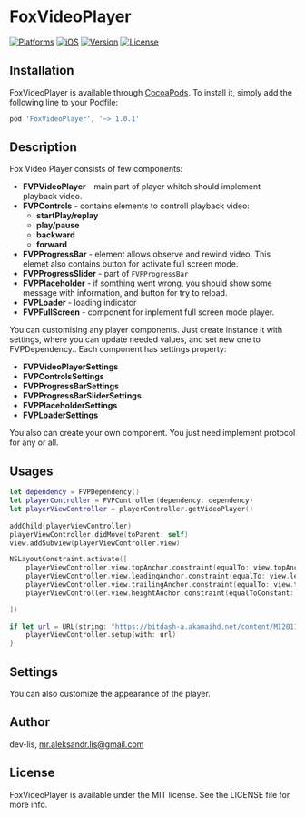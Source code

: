 # FoxVideoPlayer

[![Platforms](https://img.shields.io/badge/Platforms-iOS-blue?style=flat-square)](https://developer.apple.com/macOS)
[![iOS](https://img.shields.io/badge/iOS-14.0-blue.svg)](https://developer.apple.com/iOS)
[![Version](https://img.shields.io/cocoapods/v/FoxVideoPlayer.svg?style=flat)](https://cocoapods.org/pods/FoxVideoPlayer)
[![License](https://img.shields.io/badge/licenses-MIT-red.svg)](https://opensource.org/licenses/MIT) 

## Installation

FoxVideoPlayer is available through [CocoaPods](https://cocoapods.org). To install
it, simply add the following line to your Podfile:

```ruby
pod 'FoxVideoPlayer', '~> 1.0.1'
```

## Description
Fox Video Player consists of few components:

- **FVPVideoPlayer** - main part of player whitch should implement playback video.
- **FVPControls** - contains elements to controll playback video:
    - **startPlay/replay**
    - **play/pause**
    - **backward**
    - **forward**
- **FVPProgressBar** - element allows observe and rewind video. This elemet also contains button for activate full screen mode.
- **FVPProgressSlider** - part of `FVPProgressBar`
- **FVPPlaceholder** - if somthing went wrong, you should show some message with information, and button for try to reload.
- **FVPLoader** - loading indicator
- **FVPFullScreen** - component for inplement full screen mode player.

You can customising any player components. Just create instance it with settings, where you can update needed values, and set new one to FVPDependency.. Each component has settings property:

- **FVPVideoPlayerSettings**
- **FVPControlsSettings**
- **FVPProgressBarSettings**
- **FVPProgressBarSliderSettings**
- **FVPPlaceholderSettings**
- **FVPLoaderSettings**

You also can create your own component. You just need implement protocol for any or all.

## Usages

```swift
let dependency = FVPDependency()
let playerController = FVPController(dependency: dependency)
let playerViewController = playerController.getVideoPlayer()
        
addChild(playerViewController)
playerViewController.didMove(toParent: self)
view.addSubview(playerViewController.view)

NSLayoutConstraint.activate([
    playerViewController.view.topAnchor.constraint(equalTo: view.topAnchor),
    playerViewController.view.leadingAnchor.constraint(equalTo: view.leadingAnchor),
    playerViewController.view.trailingAnchor.constraint(equalTo: view.trailingAnchor),
    playerViewController.view.heightAnchor.constraint(equalToConstant: playerViewController.height)

])
        
if let url = URL(string: "https://bitdash-a.akamaihd.net/content/MI201109210084_1/m3u8s/f08e80da-bf1d-4e3d-8899-f0f6155f6efa.m3u8") {
    playerViewController.setup(with: url)
}
```

## Settings
You can also customize the appearance of the player.

## Author

dev-lis, mr.aleksandr.lis@gmail.com

## License

FoxVideoPlayer is available under the MIT license. See the LICENSE file for more info.
